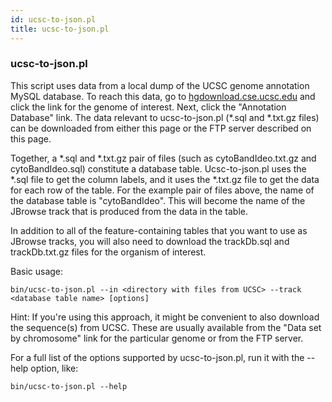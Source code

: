 ```yaml
---
id: ucsc-to-json.pl
title: ucsc-to-json.pl
---
```


### ucsc-to-json.pl

This script uses data from a local dump of the UCSC genome annotation MySQL database. To reach this data, go to [hgdownload.cse.ucsc.edu](http://hgdownload.cse.ucsc.edu/downloads.html) and click the link for the genome of interest. Next, click the "Annotation Database" link. The data relevant to ucsc-to-json.pl (\*.sql and \*.txt.gz files) can be downloaded from either this page or the FTP server described on this page.

Together, a \*.sql and \*.txt.gz pair of files (such as cytoBandIdeo.txt.gz and cytoBandIdeo.sql) constitute a database table. Ucsc-to-json.pl uses the \*.sql file to get the column labels, and it uses the \*.txt.gz file to get the data for each row of the table. For the example pair of files above, the name of the database table is "cytoBandIdeo". This will become the name of the JBrowse track that is produced from the data in the table.

In addition to all of the feature-containing tables that you want to use as JBrowse tracks, you will also need to download the trackDb.sql and trackDb.txt.gz files for the organism of interest.

Basic usage:

`bin/ucsc-to-json.pl --in <directory with files from UCSC> --track <database table name> [options]`

Hint: If you're using this approach, it might be convenient to also download the sequence(s) from UCSC. These are usually available from the "Data set by chromosome" link for the particular genome or from the FTP server.

For a full list of the options supported by ucsc-to-json.pl, run it with the --help option, like:

`bin/ucsc-to-json.pl --help`
